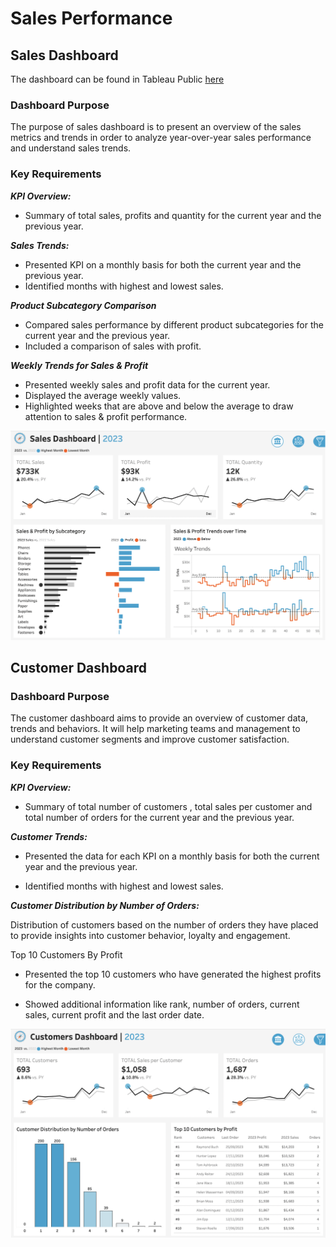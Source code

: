 # Sales Performance

## Sales Dashboard
The dashboard can be found in Tableau Public [here](https://public.tableau.com/views/SalesAnalysis_17255289085590/SalesDashboard?:language=en-GB&:sid=&:redirect=auth&:display_count=n&:origin=viz_share_link)

### Dashboard Purpose
The purpose of sales dashboard is to present an overview of the sales metrics and trends in order to analyze year-over-year sales performance and understand sales trends.

### Key Requirements
***KPI Overview:***

- Summary of total sales, profits and quantity for the current year and the previous year.

***Sales Trends:***

-  Presented KPI on a monthly basis for both the current year and the previous year.
-  Identified months with highest and lowest sales.

***Product Subcategory Comparison***

- Compared sales performance by different product subcategories for the current year and the previous year.
- Included a comparison of sales with profit.

***Weekly Trends for Sales & Profit***

- Presented weekly sales and profit data for the current year.
- Displayed the average weekly values.
- Highlighted weeks that are above and below the average to draw attention to sales & profit performance.

<img width="812" alt="image" src="https://github.com/jelenapoznan/sales_performance/blob/main/Sales%20Dashboard.png">

## Customer Dashboard

### Dashboard Purpose

The customer dashboard aims to provide an overview of customer data, trends and behaviors. It will help marketing teams and management to understand customer segments and improve customer satisfaction.

### Key Requirements

***KPI Overview:***

- Summary of total number of customers , total sales per customer and total number of orders for the current year and the previous year.

***Customer Trends:***

 - Presented the data for each KPI on a monthly basis for both the current year and the previous year.

 - Identified months with highest and lowest sales.

***Customer Distribution by Number of Orders:***

Distribution of customers based on the number of orders they have placed to provide insights into customer behavior, loyalty and engagement.

Top 10 Customers By Profit
 - Presented the top 10 customers who have generated the highest profits for the company.

 - Showed additional information like rank, number of orders, current sales, current profit and the last order date.

<img width="812" alt="image" src="https://github.com/jelenapoznan/sales_performance/blob/main/Customers%20Dashboard.png">
